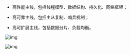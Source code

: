 * 高性能主线，包括线程模型、数据结构、持久化、网络框架；

* 高可靠主线，包括主从复制、哨兵机制；

* 高可扩展主线，包括数据分片、负载均衡。

![img](https://static001.geekbang.org/resource/image/79/e7/79da7093ed998a99d9abe91e610b74e7.jpg?wh=2001*1126)

![img](https://static001.geekbang.org/resource/image/70/b4/70a5bc1ddc9e3579a2fcb8a5d44118b4.jpeg?wh=2048*1536)



